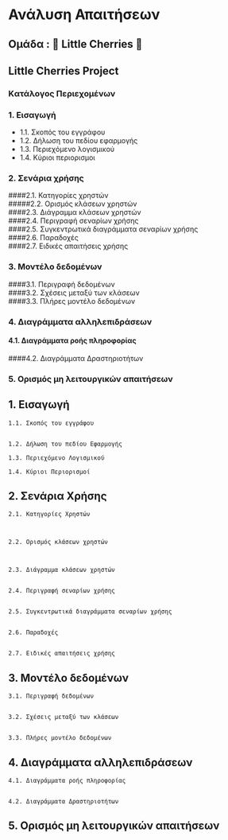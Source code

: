 # **Ανάλυση** **Απαιτήσεων**  

## Ομάδα : :cherries: **Little** **Cherries**  :cherries:
## **Little** **Cherries** **Project** 


### **Kατάλογος Περιεχομένων**

### 1. Εισαγωγή   
+ 1.1. Σκοπός του εγγράφου
+ 1.2. Δήλωση του πεδίου εφαρμογής
+ 1.3. Περιεχόμενο λογισμικού   
+ 1.4. Κύριοι περιορισμοι 
 
### 2.  Σενάρια χρήσης

####2.1. Κατηγορίες χρηστών    
#####2.2. Ορισμός κλάσεων χρηστών    
####2.3. Διάγραμμα κλάσεων χρηστών    
####2.4. Περιγραφή σεναρίων χρήσης    
####2.5. Συγκεντρωτικά διαγράμματα σεναρίων χρήσης   
####2.6. Παραδοχές   
####2.7. Ειδικές απαιτήσεις χρήσης

### 3. Μοντέλο δεδομένων 

####3.1. Περιγραφή δεδομένων   
####3.2. Σχέσεις μεταξύ των κλάσεων     
####3.3. Πλήρες μοντέλο δεδομένων 

### 4. Διαγράμματα αλληλεπιδράσεων

#### 4.1. Διαγράμματα ροής πληροφορίας    
####4.2. Διαγράμματα Δραστηριοτήτων 

### 5. Ορισμός μη λειτουργικών απαιτήσεων 




##  1. Eισαγωγή 

    1.1. Σκοπός του εγγράφου 
    
    
    1.2. Δήλωση του πεδίου Εφαρμογής 
    
    1.3. Περιεχόμενο Λογισμικού 
    
    1.4. Κύριοι Περιορισμοί 
    

## 2. Σενάρια Χρήσης

    2.1. Κατηγορίες Χρηστών 
  
 
  
    2.2. Ορισμός κλάσεων χρηστών
 


    2.3. Διάγραμμα κλάσεων χρηστών
  

    2.4. Περιγραφή σεναρίων χρήσης
  

    2.5. Συγκεντρωτικά διαγράμματα σεναρίων χρήσης   
    

    2.6. Παραδοχές   


    2.7. Ειδικές απαιτήσεις χρήσης

## 3. Μοντέλο δεδομένων

    3.1. Περιγραφή δεδομένων   


    3.2. Σχέσεις μεταξύ των κλάσεων     


    3.3. Πλήρες μοντέλο δεδομένων 


## 4. Διαγράμματα αλληλεπιδράσεων    
 
    4.1. Διαγράμματα ροής πληροφορίας    
    
    
    4.2. Διαγράμματα Δραστηριοτήτων 


##  5. Ορισμός μη λειτουργικών απαιτήσεων 




















